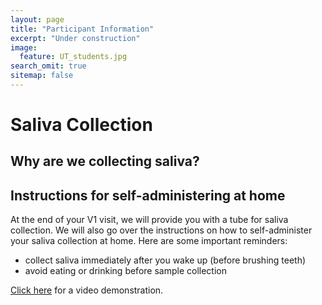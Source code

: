 ```yaml
---
layout: page
title: "Participant Information"
excerpt: "Under construction"
image:
  feature: UT_students.jpg
search_omit: true
sitemap: false
---
```




# Saliva Collection

## Why are we collecting saliva?

## Instructions for self-administering at home

At the end of your V1 visit, we will provide you with a tube for saliva collection. We will also go over the instructions on how to self-administer your saliva collection at home. Here are some important reminders:

- collect saliva immediately after you wake up (before brushing teeth) 
- avoid eating or drinking before sample collection

[Click here](https://www.youtube.com/watch?v=8-AxSDHLbBE) for a video demonstration.

